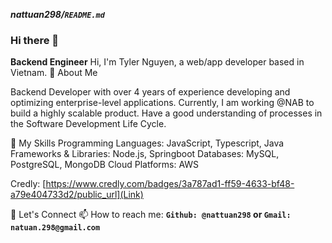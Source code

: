 ***nattuan298/`README.md`***
### Hi there 👋

**Backend Engineer**
Hi, I'm Tyler Nguyen, a web/app developer based in Vietnam.
🌟 About Me

Backend Developer with over 4 years of experience developing and optimizing enterprise-level applications.
Currently, I am working @NAB to build a highly scalable product.
Have a good understanding of processes in the Software Development Life Cycle.

🚀 My Skills
Programming Languages: JavaScript, Typescript, Java
Frameworks & Libraries: Node.js, Springboot
Databases: MySQL, PostgreSQL, MongoDB
Cloud Platforms: AWS

Credly: [https://www.credly.com/badges/3a787ad1-ff59-4633-bf48-a79e404733d2/public_url](Link)

💬 Let's Connect
📫 How to reach me: 
**`Github: @nattuan298` or `Gmail: natuan.298@gmail.com `**

